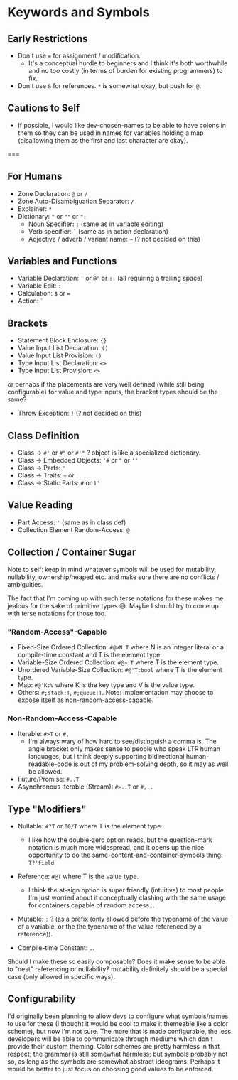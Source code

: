 # Keywords and Symbols

## Early Restrictions

- Don't use ` = ` for assignment / modification.
  - It's a conceptual hurdle to beginners and I think it's both worthwhile and no too costly (in terms of burden for existing programmers) to fix.
- Don't use ` & ` for references. ` * ` is somewhat okay, but push for ` @ `.

## Cautions to Self

- If possible, I would like dev-chosen-names to be able to have colons in them so they can be used in names for variables holding a map (disallowing them as the first and last character are okay).

===

## For Humans

- Zone Declaration: ` @ ` or ` / `
- Zone Auto-Disambiguation Separator: ` / `
- Explainer: ` * `
- Dictionary: ` " ` or ` "" ` or ` ": `
  - Noun Specifier: ` : ` (same as in variable editing)
  - Verb specifier: `` ` `` (same as in action declaration)
  - Adjective / adverb / variant name: ` ~ ` (? not decided on this)

## Variables and Functions

- Variable Declaration: ` ' ` or ` @' ` or ` :: ` (all requiring a trailing space)
- Variable Edit: ` : `
- Calculation: ` $ ` or ` = `
- Action: `` ` ``

## Brackets

- Statement Block Enclosure: ` {} `
- Value Input List Declaration: ` () `
- Value Input List Provision: ` () `
- Type Input List Declaration: ` <> `
- Type Input List Provision: ` <> `

or perhaps if the placements are very well defined (while still being configurable) for value and type inputs, the bracket types should be the same?

- Throw Exception: ` ! ` (? not decided on this)

## Class Definition

- Class -> ` #' ` or ` #" ` or ` #'" ` ? object is like a specialized dictionary.
- Class -> Embedded Objects: ` '# ` or ` " ` or ` '' `
- Class -> Parts: ` ' `
- Class -> Traits: ` ~ ` or
- Class -> Static Parts: ` # ` or ` 1' `

## Value Reading

- Part Access: ` ' ` (same as in class def)
- Collection Element Random-Access: ` @ `

## Collection / Container Sugar

Note to self: keep in mind whatever symbols will be used for mutability, nullability, ownership/heaped etc. and make sure there are no conflicts / ambiguities.

The fact that I'm coming up with such terse notations for these makes me jealous for the sake of primitive types 😅. Maybe I should try to come up with terse notations for those too.

### "Random-Access"-Capable

- Fixed-Size Ordered Collection: ` #@>N:T ` where N is an integer literal or a compile-time constant and T is the element type.
- Variable-Size Ordered Collection: ` #@>:T ` where T is the element type.
- Unordered Variable-Size Collection: ` #@'T:bool ` where T is the element type.
- Map: ` #@'K:V ` where K is the key type and V is the value type.
- Others: ` #;stack:T `, ` #;queue:T `. Note: Implementation may choose to expose itself as non-random-access-capable.

### Non-Random-Access-Capable

- Iterable: ` #>T ` or ` #, `
  - I'm always wary of how hard to see/distinguish a comma is. The angle bracket only makes sense to people who speak LTR human languages, but I think deeply supporting bidirectional human-readable-code is out of my problem-solving depth, so it may as well be allowed.
- Future/Promise: ` #..T `
- Asynchronous Iterable (Stream): ` #>..T ` or ` #,.. `

## Type "Modifiers"

- Nullable: ` #?T ` or ` 00/T ` where T is the element type.
  - I like how the double-zero option reads, but the question-mark notation is much more widespread, and it opens up the nice opportunity to do the same-content-and-container-symbols thing: `T?'field`
- Reference: ` #@T ` where T is the value type.
  - I think the at-sign option is super friendly (intuitive) to most people. I'm just worried about it conceptually clashing with the same usage for containers capable of random access...

- Mutable: ` : ` ? (as a prefix (only allowed before the typename of the value of a variable, or the the typename of the value referenced by a reference)).
- Compile-time Constant: ` . `.

Should I make these so easily composable? Does it make sense to be able to "nest" referencing or nullability? mutability definitely should be a special case (only allowed in specific ways).

## Configurability

I'd originally been planning to allow devs to configure what symbols/names to use for these (I thought it would be cool to make it themeable like a color scheme), but now I'm not sure. The more that is made configurable, the less developers will be able to communicate through mediums which don't provide their custom theming. Color schemes are pretty harmless in that respect; the grammar is still somewhat harmless; but symbols probably not so, as long as the symbols are somewhat abstract ideograms. Perhaps it would be better to just focus on choosing good values to be enforced.

